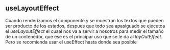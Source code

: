 ## useLayoutEffect

Cuando renderizamos el componente y se muestran los textos que pueden ser producto de los estados, despues que todo sea apasiguado se ejecutoa el *useLayoutEffect* el cuaal nos va a servir a nosotros para medir el tamaño de un contenedor, que ese es el principar uso que se le da al *layOutEffect*. Pero se recomienda usar el useEffect hasta donde sea posible